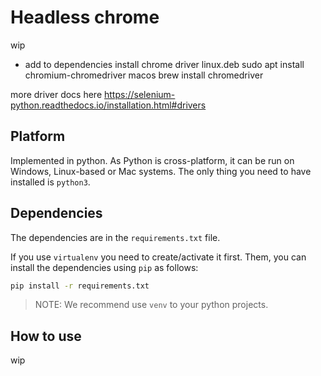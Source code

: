 # Headless chrome

wip
- add to dependencies install chrome driver
linux.deb
	sudo apt install chromium-chromedriver
macos 
	brew install chromedriver
	
more driver docs here https://selenium-python.readthedocs.io/installation.html#drivers



## Platform

Implemented in python.
As Python is cross-platform, it can be run on Windows, Linux-based or Mac systems. The only thing you need to have installed is `python3`.

## Dependencies



The dependencies are in the `requirements.txt` file.

If you use `virtualenv` you need to create/activate it first.
Them, you can install the dependencies using `pip` as follows:

```bash
pip install -r requirements.txt
```

> NOTE: We recommend use `venv` to your python projects.

## How to use

wip
